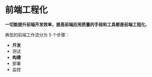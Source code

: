 <!--
 * @Author: your name
 * @Date: 2021-07-12 17:24:06
 * @LastEditTime: 2021-08-16 15:15:43
 * @LastEditors: Please set LastEditors
 * @Description: In User Settings Edit
 * @FilePath: /my-training-doc/docs/html/index.md
-->
# 前端工程化
**一切能提升前端开发效率，提高前端应用质量的手段和工具都是前端工程化**。  

典型的前端工作流分为 5 个步骤：
* **开发**
* 测试
* **构建**
* 部署
* 监控